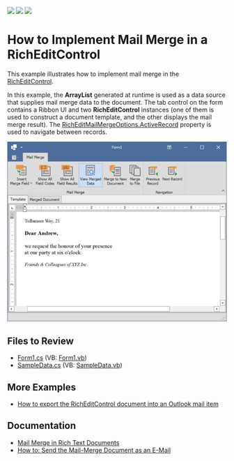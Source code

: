 <!-- default badges list -->
![](https://img.shields.io/endpoint?url=https://codecentral.devexpress.com/api/v1/VersionRange/128610451/22.2.3%2B)
[![](https://img.shields.io/badge/Open_in_DevExpress_Support_Center-FF7200?style=flat-square&logo=DevExpress&logoColor=white)](https://supportcenter.devexpress.com/ticket/details/E1680)
[![](https://img.shields.io/badge/📖_How_to_use_DevExpress_Examples-e9f6fc?style=flat-square)](https://docs.devexpress.com/GeneralInformation/403183)
<!-- default badges end -->
# How to Implement Mail Merge in a RichEditControl

This example illustrates how to implement mail merge in the [RichEditControl](https://docs.devexpress.com/WindowsForms/DevExpress.XtraRichEdit.RichEditControl).

In this example, the **ArrayList** generated at runtime is used as a data source that supplies mail merge data to the document. The tab control on the form contains a Ribbon UI and two **RichEditControl** instances (one of them is used to construct a document template, and the other displays the mail merge result). The [RichEditMailMergeOptions.ActiveRecord](https://docs.devexpress.com/OfficeFileAPI/DevExpress.XtraRichEdit.RichEditMailMergeOptions.ActiveRecord) property is used to navigate between records.

![application](./media/image.png)

## Files to Review

* [Form1.cs](./CS/MailMerge/Form1.cs) (VB: [Form1.vb](./VB/MailMerge/Form1.vb))
* [SampleData.cs](./CS/MailMerge/SampleData.cs) (VB: [SampleData.vb](./VB/MailMerge/SampleData.vb))

## More Examples

* [How to export the RichEditControl document into an Outlook mail item](https://github.com/DevExpress-Examples/how-to-export-the-richeditcontrol-document-into-an-outlook-mail-item-e4438)

## Documentation

* [Mail Merge in Rich Text Documents](https://docs.devexpress.com/WindowsForms/9330/controls-and-libraries/rich-text-editor/mail-merge)
* [How to: Send the Mail-Merge Document as an E-Mail](https://docs.devexpress.com/WindowsForms/120456/controls-and-libraries/rich-text-editor/examples/import-and-export/how-to-send-the-mail-merge-document-as-an-e-mail)

